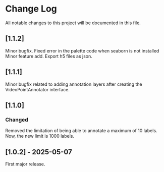 # Change Log
All notable changes to this project will be documented in this file.

## [1.1.2]
Minor bugfix. Fixed error in the palette code when seaborn is not installed
Minor feature add. Export h5 files as json.

## [1.1.1]
Minor bugfix related to adding annotation layers after creating the VideoPointAnnotator interface.

## [1.1.0]

### Changed
Removed the limitation of being able to annotate a maximum of 10 labels. Now, the new limit is 1000 labels. 

## [1.0.2] - 2025-05-07
 
First major release.
